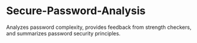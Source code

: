 # Secure-Password-Analysis
Analyzes password complexity, provides feedback from strength checkers, and summarizes password security principles.
